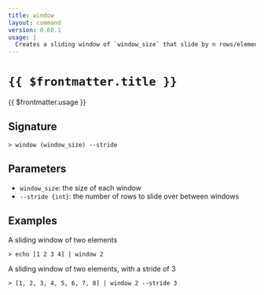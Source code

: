 ```yaml
---
title: window
layout: command
version: 0.60.1
usage: |
  Creates a sliding window of `window_size` that slide by n rows/elements across input.
---
```


# `{{ $frontmatter.title }}`

<div style='white-space: pre-wrap;'>{{ $frontmatter.usage }}</div>

## Signature

```> window (window_size) --stride```

## Parameters

 -  `window_size`: the size of each window
 -  `--stride {int}`: the number of rows to slide over between windows

## Examples

A sliding window of two elements
```shell
> echo [1 2 3 4] | window 2
```

A sliding window of two elements, with a stride of 3
```shell
> [1, 2, 3, 4, 5, 6, 7, 8] | window 2 --stride 3
```
